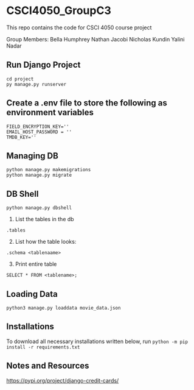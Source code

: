 # CSCI4050_GroupC3

This repo contains the code for CSCI 4050 course project

Group Members:
Bella Humphrey
Nathan Jacobi
Nicholas Kundin
Yalini Nadar

## Run Django Project

```
cd project
py manage.py runserver
```

## Create a .env file to store the following as environment variables

```
FIELD_ENCRYPTION_KEY=''
EMAIL_HOST_PASSWORD = ''
TMDB_KEY=''
```

## Managing DB

```
python manage.py makemigrations
python manage.py migrate
```

## DB Shell

```
python manage.py dbshell
```

1. List the tables in the db

```
.tables
```

2. List how the table looks:

```
.schema <tablenaame>
```

3. Print entire table

```
SELECT * FROM <tablename>;
```

## Loading Data

```
python3 manage.py loaddata movie_data.json
```

## Installations
To download all necessary installations written below, run 
``
python -m pip install -r requirements.txt
``

## Notes and Resources

https://pypi.org/project/django-credit-cards/
